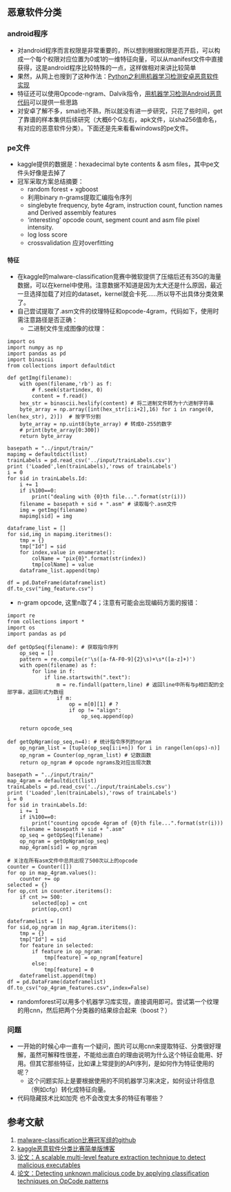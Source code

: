 ## 恶意软件分类
### android程序
* 对android程序而言权限是非常重要的，所以想到根据权限是否开启，可以构成一个每个权限对应位置为0或1的一维特征向量，可以从manifest文件中直接获得，这是android程序比较特殊的一点，这样做相对来讲比较简单
* 果然，从网上也搜到了这种作法：[Python之利用机器学习检测安卓恶意软件实现](https://www.jianshu.com/p/34a88d1aef15)
* 特征还可以使用Opcode-ngram、Dalvik指令，[用机器学习检测Android恶意代码](http://www.vuln.cn/7012)可以提供一些思路
* 对安卓了解不多，smali也不熟，所以就没有进一步研究，只花了些时间，get了靠谱的样本集供后续研究（大概6个G左右，apk文件，以sha256值命名，有对应的恶意软件分类）。下面还是先来看看windows的pe文件。

### pe文件
* kaggle提供的数据是：hexadecimal byte contents & asm files，其中pe文件头好像是去掉了
* 冠军采取方案总结摘要：
   * random forest + xgboost
	* 利用binary n-grams提取汇编指令序列
	* single­byte frequency, byte 4­gram, instruction count, function names and Derived assembly features
	* ‘​interesting’ opcode count, segment count and asm file pixel intensity.​
	* log loss score
	* cross­validation 应对overfitting 

#### 特征
* 在kaggle的malware-classification竞赛中微软提供了压缩后还有35G的海量数据，可以在kernel中使用。注意数据不知道是因为太大还是什么原因，最近一旦选择加载了对应的dataset，kernel就会卡死……所以导不出具体分类效果了。
* 自己尝试提取了.asm文件的纹理特征和opcode-4gram，代码如下，使用时需注意路径是否正确：
	* 二进制文件生成图像的纹理：

```
import os
import numpy as np
import pandas as pd
import binascii
from collections import defaultdict

def getImg(filename):
	with open(filename,'rb') as f:
        # f.seek(startindex, 0)
		content = f.read()
	hex_str = binascii.hexlify(content) # 将二进制文件转为十六进制字符串
	byte_array = np.array([int(hex_str[i:i+2],16) for i in range(0, len(hex_str), 2)])  # 按字节分割
	byte_array = np.uint8(byte_array) # 转成0-255的数字
	# print(byte_array[0:300])
	return byte_array

basepath = "../input/train/"
mapimg = defaultdict(list)
trainLabels = pd.read_csv('../input/trainLabels.csv')
print ('Loaded',len(trainLabels),'rows of trainLabels')
i = 0
for sid in trainLabels.Id:
	i += 1
	if i%100==0:
	    print("dealing with {0}th file...".format(str(i)))
	filename = basepath + sid + ".asm" # 读取每个.asm文件
	img = getImg(filename)
	mapimg[sid] = img

dataframe_list = []
for sid,img in mapimg.iteritmes():
	tmp = {}
	tmp["Id"] = sid
	for index,value in enumerate():
		colName = "pix{0}".format(str(index))
		tmp[colName] = value
	dataframe_list.append(tmp)

df = pd.DateFrame(dataframelist)
df.to_csv("img_feature.csv")
```
* n-gram opcode, 这里n取了4；注意有可能会出现编码方面的报错：

```
import re
from collections import *
import os
import pandas as pd

def getOpSeq(filename): # 获取指令序列
	op_seq = []
	pattern = re.compile(r'\s([a-fA-F0-9]{2}\s)+\s*([a-z]+)')
	with open(filename) as f:
		for line in f:
			if line.startswith(".text"):
				m = re.findall(pattern,line) # 返回line中所有与p相匹配的全部字串，返回形式为数组
				if m:
					op = m[0][1] # ?
					if op != "align":
						op_seq.append(op)

	return opcode_seq

def getOpNgram(op_seq,n=4): # 统计指令序列的ngram
	op_ngram_list = [tuple(op_seq[i:i+n]) for i in range(len(ops)-n)]
	op_ngram = Counter(op_ngram_list) # 记数函数
	return op_ngram # opcode ngrams及对应出现次数

basepath = "../input/train/"
map_4gram = defaultdict(list)
trainLabels = pd.read_csv('../input/trainLabels.csv') 
print ('Loaded',len(trainLabels),'rows of trainLabels')
i = 0
for sid in trainLabels.Id:
	i += 1
	if i%100==0:
	    print("counting opcode 4gram of {0}th file...".format(str(i)))
	filename = basepath + sid + ".asm"
	op_seq = getOpSeq(filename)
	op_ngram = getOpNgram(op_seq)
	map_4gram[sid] = op_ngram

# 关注在所有asm文件中总共出现了500次以上的opcode
counter = Counter([])
for op in map_4gram.values():
	counter += op
selected = {}
for op,cnt in counter.iteritems():
	if cnt >= 500:
		selected[op] = cnt
		print(op,cnt)

dateframelist = []
for sid,op_ngram in map_4gram.iteritems():
	tmp = {}
	tmp["Id"] = sid
	for feature in selected:
		if feature in op_ngram:
			tmp[feature] = op_ngram[feature]
		else:
			tmp[feature] = 0
	dateframelist.append(tmp)
df = pd.DataFrame(dateframelist)
df.to_csv("op_4gram_features.csv",index=False)
```
* randomforest可以用多个机器学习库实现，直接调用即可。尝试第一个纹理的用cnn，然后把两个分类器的结果综合起来（boost？）

### 问题
* 一开始的时候心中一直有一个疑问，图片可以用cnn来提取特征、分类很好理解，虽然可解释性很差，不能给出直白的理由说明为什么这个特征会能用、好用。但其它那些特征，比如课上常提到的API序列，是如何作为特征使用的呢？
	* 这个问题实际上是要根据使用的不同机器学习来决定，如何设计将信息（例如cfg）转化成特征向量。
* 代码隐藏技术比如加壳 也不会改变太多的特征有哪些？

## 参考文献
1. [malware-classification比赛冠军组的github](https://github.com/daxiongshu/kaggle_Microsoft_Malware)
2. [kaggle恶意软件分类比赛简单版博客](https://blog.csdn.net/maspchen/article/details/50589261)
3. [论文：A scalable multi-level feature extraction technique to detect malicious executables](https://link.springer.com/article/10.1007/s10796-007-9054-3)
4. [论文：Detecting unknown malicious code by applying
classification techniques on OpCode patterns](https://security-informatics.springeropen.com/track/pdf/10.1186/2190-8532-1-1)
 